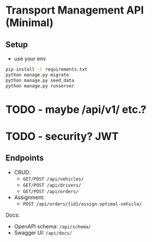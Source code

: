 # Transport Management API (Minimal)

## Setup
* use your env
```bash
pip install -r requirements.txt
python manage.py migrate
python manage.py seed_data
python manage.py runserver
```

# TODO - maybe /api/v1/ etc.? 
# TODO - security? JWT

## Endpoints
- CRUD:
  - `GET/POST /api/vehicles/`
  - `GET/POST /api/drivers/`
  - `GET/POST /api/orders/`
- Assignment:
  - `POST /api/orders/{id}/assign-optimal-vehicle/`

Docs:
- OpenAPI schema: `/api/schema/`
- Swagger UI: `/api/docs/`
